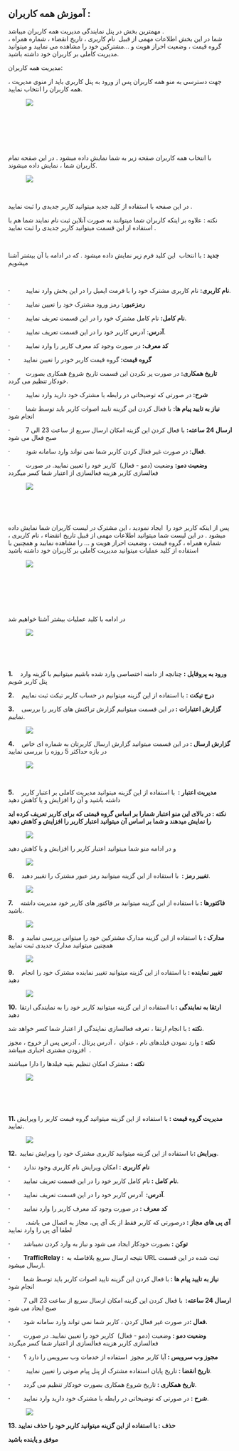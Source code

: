 <h2>آموزش همه کاربران :</h2><p>مهمترین بخش در پنل نمایندگی مدیریت همه کاربران میباشد .<br>شما در این بخش اطلاعات مهمی از قبیل&nbsp; نام کاربری ، تاریخ انقضاء ، شماره همراه ، گروه قیمت ، وضعیت احراز هویت و ...مشترکین خود را مشاهده می نمایید و میتوانید مدیریت کاملی بر کاربران خود داشته باشید.</p><p>مدیریت همه کاربران:</p><p>جهت دسترسی به منو همه کاربران پس از ورود به پنل کاربری باید از منوی مدیریت ، همه کاربران را انتخاب نمایید.</p><figure class="image"><img src="http://portal.avanak.ir/Content/AceAdmin/help/43354e226fc3480ca380723379a26fc6.png"></figure><p>&nbsp;</p><p>&nbsp;</p><p>&nbsp;</p><p>با انتخاب همه کاربران صفحه زیر به شما نمایش داده میشود . در این صفحه تمام کاربران شما ، نمایش داده میشوند.</p><figure class="image"><img src="http://portal.avanak.ir/Content/AceAdmin/help/8f853836cf7940d4b5ea426086a7cb46.png"></figure><p>&nbsp;</p><p>در این صفحه با استفاده از کلید جدید میتوانید کاربر جدیدی را ثبت نمایید .</p><p>نکته : علاوه بر اینکه کاربران شما میتوانند به صورت آنلاین ثبت نام نمایند شما هم با استفاده از این قسمت میتوانید کاربر جدیدی را ثبت نمایید .</p><p>&nbsp;</p><p><strong>جدید :</strong> با انتخاب&nbsp; این کلید فرم زیر نمایش داده میشود . که در ادامه با آن بیشتر آشنا میشویم</p><p>&nbsp;</p><p>·&nbsp;&nbsp;&nbsp;&nbsp;&nbsp;&nbsp;&nbsp;&nbsp; <strong>نام کاربری:</strong> نام کاربری مشترک خود را با فرمت ایمیل را در این بخش وارد نمایید.</p><p>·&nbsp;&nbsp;&nbsp;&nbsp;&nbsp;&nbsp;&nbsp;&nbsp; <strong>رمزعبور:</strong> رمز ورود مشترک خود را تعیین نمایید</p><p>·&nbsp;&nbsp;&nbsp;&nbsp;&nbsp;&nbsp;&nbsp;&nbsp; <strong>نام کامل:</strong> نام کامل مشترک خود را در این قسمت تعریف نمایید.</p><p>·&nbsp;&nbsp;&nbsp;&nbsp;&nbsp;&nbsp;&nbsp;&nbsp; <strong>آدرس</strong>: آدرس کاربر خود را در این قسمت تعریف نمایید.</p><p>·&nbsp;&nbsp;&nbsp;&nbsp;&nbsp;&nbsp;&nbsp;&nbsp; <strong>کد معرف:</strong> در صورت وجود کد معرف کاربر را وارد نمایید</p><p><strong>·&nbsp;&nbsp;&nbsp;&nbsp;&nbsp;&nbsp;&nbsp;&nbsp; گروه قیمت: </strong>گروه قیمت کاربر خودر را تعیین نمایید</p><p>·&nbsp;&nbsp;&nbsp;&nbsp;&nbsp;&nbsp;&nbsp;&nbsp; <strong>تاریخ همکاری:</strong> در صورت پر نکردن این قسمت تاریخ شروع همکاری بصورت خودکار تنظیم می گردد.</p><p>·&nbsp;&nbsp;&nbsp;&nbsp;&nbsp;&nbsp;&nbsp;&nbsp; <strong>شرح: </strong>در صورتی که توضیحاتی در رابطه با مشترک خود دارید وارد نمایید</p><p>·&nbsp;&nbsp;&nbsp;&nbsp;&nbsp;&nbsp;&nbsp;&nbsp; <strong>نیاز به تایید پیام ها:</strong> با فعال کردن این گزینه تایید اصوات کاربر باید توسط شما انجام شود</p><p>·&nbsp;&nbsp;&nbsp;&nbsp;&nbsp;&nbsp;&nbsp;&nbsp; <strong>ارسال 24 ساعته:</strong> با فعال کردن این گزینه امکان ارسال سریع از ساعت 23 الی 7 صبح فعال می شود</p><p>·&nbsp;&nbsp;&nbsp;&nbsp;&nbsp;&nbsp;&nbsp;&nbsp; <strong>فعال: </strong>در صورت غیر فعال کردن کاربر شما نمی تواند وارد سامانه شود.</p><p>·&nbsp;&nbsp;&nbsp;&nbsp;&nbsp;&nbsp;&nbsp;&nbsp; <strong>وضعیت دمو:</strong> وضعیت (دمو - فعال) &nbsp;کاربر خود را تعیین نمایید. در صورت فعالسازی کاربر هزینه فعالسازی از اعتبار شما کسر میگردد</p><figure class="image"><img src="http://portal.avanak.ir/Content/AceAdmin/help/39dacf6665a54950aff5fe33bd03125e.png"></figure><p>&nbsp;</p><p>&nbsp;</p><p>پس از اینکه کاربر خود را&nbsp; ایجاد نمودید ، این مشترک در لیست کاربران شما نمایش داده میشود . در این لیست شما میتوانید اطلاعات مهمی از قبیل تاریخ انقضاء ، نام کاربری ، شماره همراه ، گروه قیمت ، وضعیت احراز هویت و ... را مشاهده نمایید و همچنین با استفاده از کلید عملیات میتوانید مدیریت کاملی بر کاربران خود داشته باشید</p><figure class="image"><img src="http://portal.avanak.ir/Content/AceAdmin/help/db99cf9f8f7b46d39ebc11ab17e0b657.png"></figure><p>&nbsp;</p><p>&nbsp;</p><p>&nbsp;</p><p>در ادامه با کلید عملیات بیشتر آشنا خواهیم شد</p><figure class="image"><img src="http://portal.avanak.ir/Content/AceAdmin/help/cc3d980ec41642cd9cf05d78e7d3db68.png"></figure><p>&nbsp;</p><p>&nbsp;</p><p><strong>1.&nbsp;&nbsp;&nbsp;&nbsp; ورود به پروفایل :</strong> چنانچه از دامنه اختصاصی وارد شده باشیم میتوانیم با گزینه وارد پنل کاربر شویم</p><p><strong>2.&nbsp;&nbsp;&nbsp;&nbsp; درج تیکت :</strong> با استفاده از این گزینه میتوانیم در حساب کاربر تیکت ثبت نماییم</p><p><strong>3.&nbsp;&nbsp;&nbsp;&nbsp; گزارش اعتبارات : </strong>در این قسمت میتوانیم گزارش تراکنش های کاربر را بررسی نماییم.</p><figure class="image"><img src="http://portal.avanak.ir/Content/AceAdmin/help/d39f8a8c760c480fb9664805d316ea49.png"></figure><p><strong>4.&nbsp;&nbsp;&nbsp;&nbsp; گزارش ارسال : </strong>در این قسمت میتوانید گزارش ارسال کاربرتان به شماره ای خاص در بازه حداکثر 5 روزه را بررسی نمایید</p><figure class="image"><img src="http://portal.avanak.ir/Content/AceAdmin/help/28a0a34c847e4dc58d50ecc23c5802eb.png"></figure><p>&nbsp;</p><p><strong>5.&nbsp;&nbsp;&nbsp;&nbsp; مدیریت اعتبار :&nbsp; </strong>با استفاده از این گزینه میتوانید مدیریت کاملی بر اعتبار کاربر داشته باشید و آن را افزایش و یا کاهش دهید</p><p><strong>نکته : در بالای این منو اعتبار شمارا بر اساس گروه قیمتی که برای کاربر تعریف کرده اید را نمایش میدهند و شما بر اساس آن میتوانید اعتبار کاربر را افزایش و کاهش دهید</strong></p><figure class="image"><img src="http://portal.avanak.ir/Content/AceAdmin/help/2539ef16f2ba4181921693abba3592e5.png"></figure><p>و در ادامه منو شما میتوانید اعتبار کاربر را افزایش و یا کاهش دهید</p><figure class="image"><img src="http://portal.avanak.ir/Content/AceAdmin/help/7c66420a68cf4f6f863d7d483b0ecf63.png"></figure><p><strong>6.&nbsp;&nbsp;&nbsp;&nbsp; تغییر رمز : &nbsp;</strong>با استفاده از این گزینه میتوانید رمز عبور مشترک را تغییر دهید.</p><figure class="image"><img src="http://portal.avanak.ir/Content/AceAdmin/help/c4a25775b2d2411db55ab0867a6a3f17.png"></figure><p><strong>7.&nbsp;&nbsp;&nbsp;&nbsp; فاکتورها : </strong>با استفاده از این گزینه میتوانید بر فاکتور های کاربر خود مدیریت داشته باشید.</p><figure class="image"><img src="http://portal.avanak.ir/Content/AceAdmin/help/2e9bb3d2212048a6aa7da79434f890ab.png"></figure><p><strong>8.&nbsp;&nbsp;&nbsp;&nbsp; مدارک : </strong>با استفاده از این گزینه مدارک مشترکین خود را میتوانی بررسی نمایید و همچنین میتوانید مدارک جدیدی ثبت نمایید</p><figure class="image"><img src="http://portal.avanak.ir/Content/AceAdmin/help/e84d937c0c524f1b8b9dc3ccbe370216.png"></figure><p><strong>9.&nbsp;&nbsp;&nbsp;&nbsp; تغییر نماینده : </strong>با استفاده از این گزینه میتوانید تغییر نماینده مشترک خود را انجام دهید</p><figure class="image"><img src="http://portal.avanak.ir/Content/AceAdmin/help/b9d18798f0014b09b330a5f3540b436c.png"></figure><p><strong>10. &nbsp;ارتقا به نمایندگی : </strong>با استفاده از این گزینه میتوانید کاربر خود را به نمایندگی ارتقا دهید</p><p><strong>نکته : </strong>با انجام ارتقا ، تعرفه فعالسازی نمایندگی از اعتبار شما کسر خواهد شد.</p><p><strong>نکته :</strong> وارد نمودن فیلدهای نام ، عنوان&nbsp; ، آدرس پرتال ، آدرس پس از خروج ، مجوز افزودن مشتری اجباری میباشد&nbsp; .</p><p><strong>نکته :</strong> مشترک امکان تنظیم بقیه فیلدها را دارا میباشند</p><figure class="image"><img src="http://portal.avanak.ir/Content/AceAdmin/help/f4d4bf0b0a084e6db1100cd2e7c240be.png"></figure><p><strong>&nbsp;</strong></p><p><strong>&nbsp;</strong></p><p><strong>11. مدیریت گروه قیمت : </strong>با استفاده از این گزینه میتوانید گروه قیمت کاربر را ویرایش نمایید.</p><figure class="image"><img src="http://portal.avanak.ir/Content/AceAdmin/help/fdd301260a9b4616a20a7a4268cec6c5.png"></figure><p><strong>12. &nbsp;ویرایش :</strong>با استفاده از این گزینه میتوانید کاربری مشترک خود را ویرایش نمایید.</p><p><strong>·&nbsp;&nbsp;&nbsp;&nbsp;&nbsp;&nbsp;&nbsp;&nbsp; نام کاربری : </strong>امکان ویرایش نام کاربری وجود ندارد</p><p><strong>·&nbsp;&nbsp;&nbsp;&nbsp;&nbsp;&nbsp;&nbsp;&nbsp; نام کامل : </strong>نام کامل کاربر خود را در این قسمت تعریف نمایید.</p><p><strong>·&nbsp;&nbsp;&nbsp;&nbsp;&nbsp;&nbsp;&nbsp;&nbsp; آدرس:&nbsp; </strong>آدرس کاربر خود را در این قسمت تعریف نمایید.</p><p><strong>·&nbsp;&nbsp;&nbsp;&nbsp;&nbsp;&nbsp;&nbsp;&nbsp; کد معرف : </strong>در صورت وجود کد معرف کاربر را وارد نمایید</p><p>·&nbsp;&nbsp;&nbsp;&nbsp;&nbsp;&nbsp;&nbsp;&nbsp; <strong>آی پی های مجاز : </strong>درصورتی که کاربر فقط از یک آی پی، مجاز به اتصال می باشد، لطفا آی پی را وارد نمایید</p><p><strong>·&nbsp;&nbsp;&nbsp;&nbsp;&nbsp;&nbsp;&nbsp;&nbsp; توکن : </strong>بصورت خودکار ایجاد می شود و نیاز به وارد کردن نمیباشد</p><p><strong>·&nbsp;&nbsp;&nbsp;&nbsp;&nbsp;&nbsp;&nbsp;&nbsp; TrafficRelay : &nbsp;</strong>نتیجه ارسال سریع بلافاصله به URL ثبت شده در این قسمت ارسال میشود.</p><p><strong>·&nbsp;&nbsp;&nbsp;&nbsp;&nbsp;&nbsp;&nbsp;&nbsp; نیاز به تایید پیام ها : </strong>با فعال کردن این گزینه تایید اصوات کاربر باید توسط شما انجام شود</p><p><strong>·&nbsp;&nbsp;&nbsp;&nbsp;&nbsp;&nbsp;&nbsp;&nbsp; ارسال 24 ساعته: &nbsp;</strong>با فعال کردن این گزینه امکان ارسال سریع از ساعت 23 الی 7 صبح ایجاد می شود</p><p><strong>·&nbsp;&nbsp;&nbsp;&nbsp;&nbsp;&nbsp;&nbsp;&nbsp; فعال :</strong>در صورت غیر فعال کردن ، کاربر شما نمی تواند وارد سامانه شود<strong>.</strong></p><p><strong>·&nbsp;&nbsp;&nbsp;&nbsp;&nbsp;&nbsp;&nbsp;&nbsp; وضعیت دمو : </strong>وضعیت (دمو - فعال)&nbsp; کاربر خود را تعیین نمایید. در صورت فعالسازی کاربر هزینه فعالسازی از اعتبار شما کسر میگردد</p><p><strong>·&nbsp;&nbsp;&nbsp;&nbsp;&nbsp;&nbsp;&nbsp;&nbsp; مجوز وب سرویس : </strong>آیا کاربر مجوز &nbsp;استفاده از خدمات وب سرویس را دارد ؟</p><p>·&nbsp;&nbsp;&nbsp;&nbsp;&nbsp;&nbsp;&nbsp;&nbsp; <strong>تاریخ انقضا : </strong>تاریخ پایان استفاده مشترک از پنل پیام صوتی را تعیین نمایید.</p><p><strong>·&nbsp;&nbsp;&nbsp;&nbsp;&nbsp;&nbsp;&nbsp;&nbsp; تاریخ همکاری : </strong>تاریخ شروع همکاری بصورت خودکار تنظیم می گردد.</p><p><strong>·&nbsp;&nbsp;&nbsp;&nbsp;&nbsp;&nbsp;&nbsp;&nbsp; شرح : </strong>در صورتی که توضیحاتی در رابطه با مشترک خود دارید وارد نمایید.</p><figure class="image"><img src="http://portal.avanak.ir/Content/AceAdmin/help/899361aef12c45dfb1c832da5c53e6ca.png"></figure><p><strong>13. حذف : با استفاده از این گزینه میتوانید کاربر خود را حذف نمایید</strong></p><p><strong>موفق و پاینده باشید</strong></p>